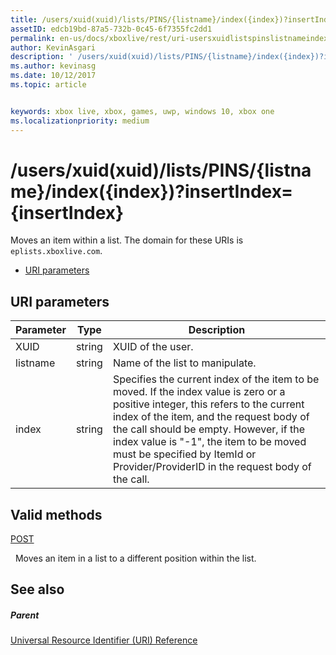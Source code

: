 ```yaml
---
title: /users/xuid(xuid)/lists/PINS/{listname}/index({index})?insertIndex={insertIndex}
assetID: edcb19bd-87a5-732b-0c45-6f7355fc2dd1
permalink: en-us/docs/xboxlive/rest/uri-usersxuidlistspinslistnameindex.html
author: KevinAsgari
description: ' /users/xuid(xuid)/lists/PINS/{listname}/index({index})?insertIndex={insertIndex}'
ms.author: kevinasg
ms.date: 10/12/2017
ms.topic: article


keywords: xbox live, xbox, games, uwp, windows 10, xbox one
ms.localizationpriority: medium
---
```



# /users/xuid(xuid)/lists/PINS/{listname}/index({index})?insertIndex={insertIndex}
Moves an item within a list. 
The domain for these URIs is `eplists.xboxlive.com`.
 
  * [URI parameters](#ID4EV)
 
<a id="ID4EV"></a>

 
## URI parameters 
 
| Parameter| Type| Description| 
| --- | --- | --- | 
| XUID| string| XUID of the user.| 
| listname| string| Name of the list to manipulate.| 
| index| string| Specifies the current index of the item to be moved. If the index value is zero or a positive integer, this refers to the current index of the item, and the request body of the call should be empty. However, if the index value is "-1", the item to be moved must be specified by ItemId or Provider/ProviderID in the request body of the call. | 
  
<a id="ID4EHC"></a>

 
## Valid methods

[POST](uri-usersxuidlistspinslistnameindexpost.md)

&nbsp;&nbsp;Moves an item in a list to a different position within the list.
 
<a id="ID4ERC"></a>

 
## See also
 
<a id="ID4ETC"></a>

 
##### Parent 

[Universal Resource Identifier (URI) Reference](../atoc-xboxlivews-reference-uris.md)

   